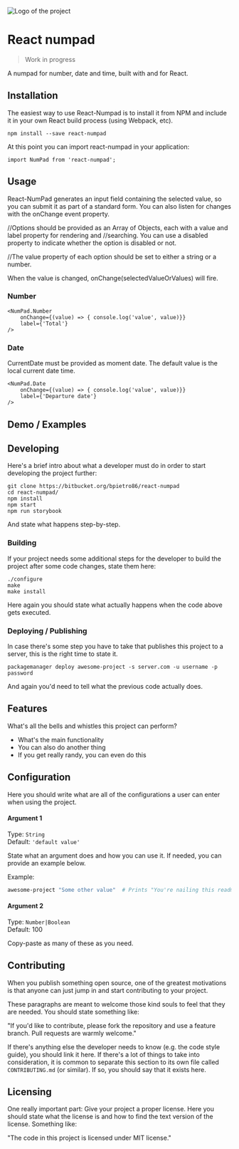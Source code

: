 ![Logo of the project](https://bitbucket.org/bpietro86/react-numpad/raw/master/logo.png)

# React numpad
> Work in progress

A numpad for number, date and time, built with and for React.

## Installation

The easiest way to use React-Numpad is to install it from NPM and include it in your own React build process (using Webpack, etc).

```shell
npm install --save react-numpad
```

At this point you can import react-numpad in your application:

```shell
import NumPad from 'react-numpad';
```

## Usage
React-NumPad generates an input field containing the selected value, so you can submit it as part of a standard form. You can also listen for changes with the onChange event property.

//Options should be provided as an Array of Objects, each with a value and label property for rendering and //searching. You can use a disabled property to indicate whether the option is disabled or not.

//The value property of each option should be set to either a string or a number.

When the value is changed, onChange(selectedValueOrValues) will fire.

### Number

```shell
<NumPad.Number 
    onChange={(value) => { console.log('value', value)}} 
    label={'Total'} 
/>
```

### Date
CurrentDate must be provided as moment date. The default value is the local current date time.

```shell
<NumPad.Date
    onChange={(value) => { console.log('value', value)}} 
    label={'Departure date'} 
/>
```


## Demo / Examples

## Developing

Here's a brief intro about what a developer must do in order to start developing
the project further:

```shell
git clone https://bitbucket.org/bpietro86/react-numpad
cd react-numpad/
npm install
npm start
npm run storybook
```

And state what happens step-by-step.

### Building

If your project needs some additional steps for the developer to build the
project after some code changes, state them here:

```shell
./configure
make
make install
```

Here again you should state what actually happens when the code above gets
executed.

### Deploying / Publishing

In case there's some step you have to take that publishes this project to a
server, this is the right time to state it.

```shell
packagemanager deploy awesome-project -s server.com -u username -p password
```

And again you'd need to tell what the previous code actually does.

## Features

What's all the bells and whistles this project can perform?
* What's the main functionality
* You can also do another thing
* If you get really randy, you can even do this

## Configuration

Here you should write what are all of the configurations a user can enter when
using the project.

#### Argument 1
Type: `String`  
Default: `'default value'`

State what an argument does and how you can use it. If needed, you can provide
an example below.

Example:
```bash
awesome-project "Some other value"  # Prints "You're nailing this readme!"
```

#### Argument 2
Type: `Number|Boolean`  
Default: 100

Copy-paste as many of these as you need.

## Contributing

When you publish something open source, one of the greatest motivations is that
anyone can just jump in and start contributing to your project.

These paragraphs are meant to welcome those kind souls to feel that they are
needed. You should state something like:

"If you'd like to contribute, please fork the repository and use a feature
branch. Pull requests are warmly welcome."

If there's anything else the developer needs to know (e.g. the code style
guide), you should link it here. If there's a lot of things to take into
consideration, it is common to separate this section to its own file called
`CONTRIBUTING.md` (or similar). If so, you should say that it exists here.

## Licensing

One really important part: Give your project a proper license. Here you should
state what the license is and how to find the text version of the license.
Something like:

"The code in this project is licensed under MIT license."